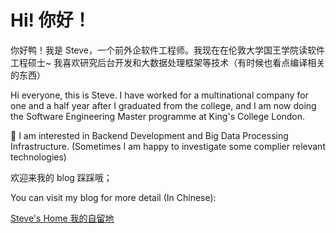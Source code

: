 # Hi! 你好！

你好鸭！我是 Steve，一个前外企软件工程师。我现在在伦敦大学国王学院读软件工程硕士~ 我喜欢研究后台开发和大数据处理框架等技术（有时候也看点编译相关的东西）

Hi everyone, this is Steve. I have worked for a multinational company for one and a half year after I graduated from the college, and I am now doing the Software Engineering Master programme at King's College London.

🤔 I am interested in Backend Development and Big Data Processing Infrastructure. (Sometimes I am happy to investigate some complier relevant technologies)

欢迎来我的 blog 踩踩哦；

You can visit my blog for more detail (In Chinese):

[Steve's Home 我的自留地](https://oushaobin.cn)
